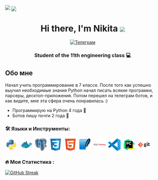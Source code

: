 <img src="https://user-images.githubusercontent.com/74038190/225813708-98b745f2-7d22-48cf-9150-083f1b00d6c9.gif">

<!--[![Typing SVG](https://readme-typing-svg.demolab.com/?lines=First+line+of+text;Second+line+of+text)](https://git.io/typing-svg)-->
<img align="center" src="[![Typing SVG](https://readme-typing-svg.demolab.com/?lines=First+line+of+text;Second+line+of+text)](https://git.io/typing-svg)">

<h1 align="center">Hi there, I'm Nikita
<img align="center" src="https://github.com/blackcater/blackcater/raw/main/images/Hi.gif" height="32"></h1>

<div id="badges" align="center">
  <a href="https://t.me/l09l08l07l">
    <img src="https://img.shields.io/badge/Telegram-blue?logo=telegram&logoColor=2AABEE" alt="Телеграм"/>
  </a>
</div>

<h3 align="center">Student of the 11th engineering class 💻</h3>

<!--<img align="center" src="https://komarev.com/ghpvc/?username=ViVerHoll&style=flat-square&color=blue" alt=""/>-->

<h2>Обо мне</h2>
<p></p>Начал учить программирование в 7 классе. После того как успешно выучил необходимые знания Python начал писать всякие програмки, парсеры, десктоп-приложения. Потом перешел на телеграм ботов, и как видите, мне эта сфера очень понравилась :)

- Программирую на Python 4 года 🐍
- Ботов пишу почти 2 года 🤖
</p>

### :hammer_and_wrench: Языки и Инструменты:
<div>
  <img src="https://github.com/devicons/devicon/blob/master/icons/python/python-original.svg" title="Flutter" alt="Flutter" width="40" height="40"/>&nbsp;
  <img src="https://github.com/devicons/devicon/blob/master/icons/docker/docker-original.svg" title="Spring" alt="Spring" width="40" height="40"/>&nbsp;
  <img src="https://github.com/devicons/devicon/blob/master/icons/postgresql/postgresql-original.svg" title="Material UI" alt="Material UI" width="40" height="40"/>&nbsp;
  <img src="https://github.com/devicons/devicon/blob/master/icons/css3/css3-original.svg" title="Redux" alt="Redux " width="40" height="40"/>&nbsp;
  <img src="https://github.com/devicons/devicon/blob/master/icons/html5/html5-original.svg" title="Firebase" alt="Firebase" width="40" height="40"/>&nbsp;
  <img src="https://github.com/devicons/devicon/blob/master/icons/sqlite/sqlite-original.svg" title="Gatsby"  alt="Gatsby" width="40" height="40"/>&nbsp; 
  <img src="https://github.com/devicons/devicon/blob/master/icons/sqlalchemy/sqlalchemy-original-wordmark.svg" title="AWS" alt="AWS" width="40" height="40"/>&nbsp;
  <img src="https://github.com/devicons/devicon/blob/master/icons/vscode/vscode-original.svg" title="AWS" alt="AWS" width="40" height="40"/>&nbsp;
  <img src="https://github.com/devicons/devicon/blob/master/icons/pycharm/pycharm-original.svg" title="AWS" alt="AWS" width="40" height="40"/>&nbsp;
  <img src="https://github.com/devicons/devicon/blob/master/icons/git/git-original-wordmark.svg" title="Git" **alt="Git" width="40" height="40"/>
</div>



### :fire: Моя Статистика :
[![GitHub Streak](http://github-readme-streak-stats.herokuapp.com?user=ViverHoll&theme=dark&background=000000)](https://git.io/streak-stats)


<!--[![Anurag's GitHub stats](https://github-readme-stats.vercel.app/api?username=ViverHoll)](https://github.com/anuraghazra/github-readme-stats)-->

<!--
**ViverHoll/ViverHoll** is a ✨ _special_ ✨ repository because its `README.md` (this file) appears on your GitHub profile.

Here are some ideas to get you started:

- 🔭 I’m currently working on ...
- 🌱 I’m currently learning ...
- 👯 I’m looking to collaborate on ...
- 🤔 I’m looking for help with ...
- 💬 Ask me about ...
- 📫 How to reach me: ...
- 😄 Pronouns: ...
- ⚡ Fun fact: ...
-->
